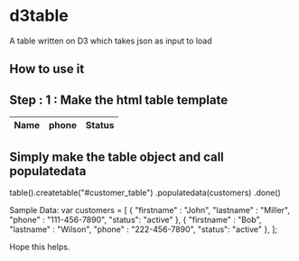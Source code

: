 # d3table
A table written on D3 which takes json as input to load

How to use it
-------------
Step : 1  : Make the html table template
----------------------------------------
  <table id="customer_table">
        <thead>
            <tr>
               	<th data-colname="append(firstname,lastname)">Name</th>
               	<th data-colname="phone">phone</th>
				        <th data-colname="status">Status</th>               												                	
            </tr>
        </thead>
    </table>

Simply make the table object and call populatedata
--------------------------------------------------
  table().createtable("#customer_table")
				.populatedata(customers)
					.done()

Sample Data: 
  var customers = [
    { "firstname" : "John", "lastname" : "Miller", "phone" : "111-456-7890", "status": "active" },
    { "firstname" : "Bob", "lastname" : "Wilson", "phone" : "222-456-7890", "status": "active" },
  ];
  
Hope this helps.  
